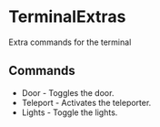 # TerminalExtras

Extra commands for the terminal

## Commands

- Door - Toggles the door.
- Teleport - Activates the teleporter.
- Lights - Toggle the lights.

